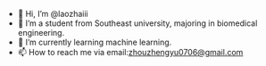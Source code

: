 - 👋 Hi, I’m @laozhaiii
- 👀 I’m a student from Southeast university, majoring in biomedical engineering.
- 🌱 I’m currently learning machine learning.
- 📫 How to reach me via email:zhouzhengyu0706@gmail.com

<!---
laozhaiii/laozhaiii is a ✨ special ✨ repository because its `README.md` (this file) appears on your GitHub profile.
You can click the Preview link to take a look at your changes.
--->
